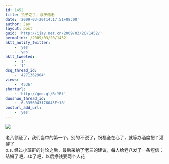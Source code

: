 ```yaml
---
id: 1452
title: 执子之手，与子偕老
date: '2009-03-20T14:17:51+08:00'
author: Jay
layout: post
guid: 'http://ijay.net.cn/2009/03/20/1452/'
permalink: /2009/03/20/1452
aktt_notify_twitter:
    - 'yes'
    - 'yes'
aktt_tweeted:
    - '1'
    - '1'
dsq_thread_id:
    - '4271362904'
views:
    - '4536'
shorturl:
    - 'http://goo.gl/RiYRt'
duoshuo_thread_id:
    - '6.3356043176045E+18'
posturl_add_url:
    - 'yes'
---
```


<img style="max-width: 800px;" src="http://www.jayxu.com/log/wp-content/uploads/2009/03/11780219344723470.jpg" /><br /><br />老八领证了，我们当中的第一个。别的不说了，祝福全在心了，就等办酒席把丫灌醉了<br />p.s. 经过小班群的讨论之后，最后采纳了老三的建议，每人给老八发了一条短信：结婚了吧，sb了吧，以后挣钱要两个人花